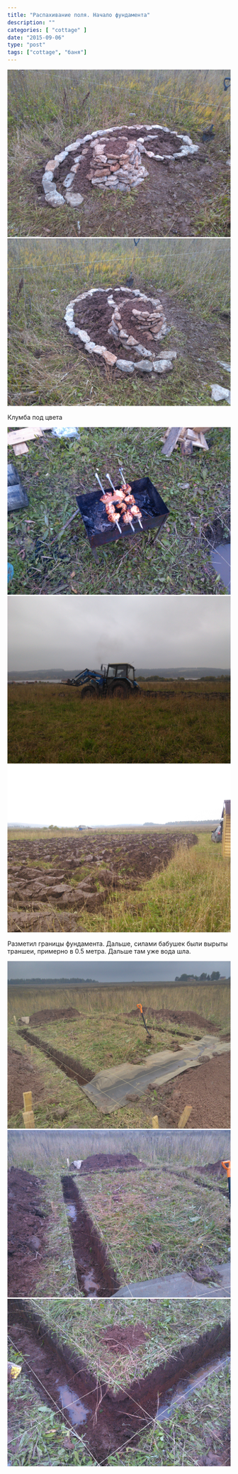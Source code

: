 ```yaml
---
title: "Распахивание поля. Начало фундамента"
description: ""
categories: [ "cottage" ]
date: "2015-09-06"
type: "post"
tags: ["cottage", "баня"]
---
```


![](IMG_20150906_180726.jpg)  ![](IMG_20150906_180734.jpg)

Клумба под цвета

![](IMG_20150906_180947.jpg)  ![](IMG_20150906_181110.jpg)  ![Вот такая пушистая земля](IMG_20150906_183252.jpg)

Разметил границы фундамента. Дальше, силами бабушек были вырыты траншеи, примерно в 0.5 метра. Дальше там уже вода шла.

![](IMG_20150906_185724.jpg)  ![](IMG_20150906_185731.jpg)  ![](IMG_20150906_185806.jpg)
